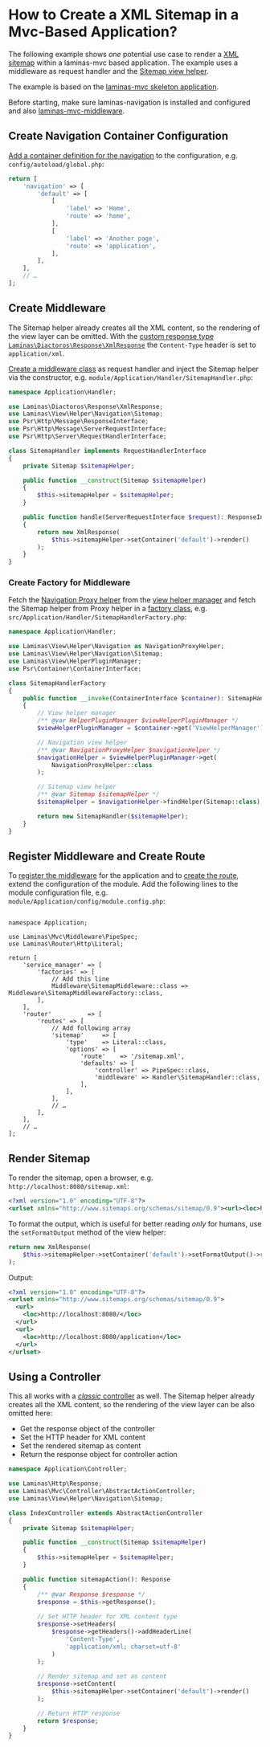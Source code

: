 # How to Create a XML Sitemap in a Mvc-Based Application?

The following example shows _one_ potential use case to render a [XML sitemap](https://www.sitemaps.org) within a laminas-mvc based application.
The example uses a middleware as request handler and the [Sitemap view helper](../helpers/sitemap.md).

The example is based on the [laminas-mvc skeleton application](https://github.com/laminas/laminas-mvc-skeleton).

Before starting, make sure laminas-navigation is installed and configured and also [laminas-mvc-middleware](https://docs.laminas.dev/laminas-mvc-middleware/).

## Create Navigation Container Configuration

[Add a container definition for the navigation](../quick-start.md) to the configuration, e.g. `config/autoload/global.php`:

```php
return [
    'navigation' => [
        'default' => [
            [
                'label' => 'Home',
                'route' => 'home',
            ],
            [
                'label' => 'Another page',
                'route' => 'application',
            ],
        ],
    ],
    // …
];
```

## Create Middleware

The Sitemap helper already creates all the XML content, so the rendering of the view layer can be omitted.
With the [custom response type `Laminas\Diactoros\Response\XmlResponse`](https://docs.laminas.dev/laminas-diactoros/v2/custom-responses/#xml-responses) the `Content-Type` header is set to `application/xml`.

[Create a middleware class](https://docs.laminas.dev/laminas-mvc-middleware/v2/quick-start/#writing-middleware) as request handler and inject the Sitemap helper via the constructor, e.g. `module/Application/Handler/SitemapHandler.php`:

```php
namespace Application\Handler;

use Laminas\Diactoros\Response\XmlResponse;
use Laminas\View\Helper\Navigation\Sitemap;
use Psr\Http\Message\ResponseInterface;
use Psr\Http\Message\ServerRequestInterface;
use Psr\Http\Server\RequestHandlerInterface;

class SitemapHandler implements RequestHandlerInterface
{
    private Sitemap $sitemapHelper;

    public function __construct(Sitemap $sitemapHelper)
    {
        $this->sitemapHelper = $sitemapHelper;
    }

    public function handle(ServerRequestInterface $request): ResponseInterface
    {
        return new XmlResponse(
            $this->sitemapHelper->setContainer('default')->render()
        );
    }
}
```

### Create Factory for Middleware

Fetch the [Navigation Proxy helper](../helpers/navigation.md) from the [view helper manager](https://docs.laminas.dev/laminas-mvc/services/#plugin-managers) and fetch the Sitemap helper from Proxy helper in a [factory class](https://docs.laminas.dev/laminas-servicemanager/configuring-the-service-manager/#factories), e.g. `src/Application/Handler/SitemapHandlerFactory.php`:

```php
namespace Application\Handler;

use Laminas\View\Helper\Navigation as NavigationProxyHelper;
use Laminas\View\Helper\Navigation\Sitemap;
use Laminas\View\HelperPluginManager;
use Psr\Container\ContainerInterface;

class SitemapHandlerFactory
{
    public function __invoke(ContainerInterface $container): SitemapHandler
    {
        // View helper manager
        /** @var HelperPluginManager $viewHelperPluginManager */
        $viewHelperPluginManager = $container->get('ViewHelperManager');

        // Navigation view helper
        /** @var NavigationProxyHelper $navigationHelper */
        $navigationHelper = $viewHelperPluginManager->get(
            NavigationProxyHelper::class
        );

        // Sitemap view helper
        /** @var Sitemap $sitemapHelper */
        $sitemapHelper = $navigationHelper->findHelper(Sitemap::class);

        return new SitemapHandler($sitemapHelper);
    }
}
```

## Register Middleware and Create Route

To [register the middleware](https://docs.laminas.dev/laminas-mvc-middleware/v2/quick-start/#mapping-routes-to-middleware-and-request-handlers) for the application and to [create the route](https://docs.laminas.dev/laminas-mvc/quick-start/#create-a-route), extend the configuration of the module.
Add the following lines to the module configuration file, e.g. `module/Application/config/module.config.php`:

<!-- markdownlint-disable MD033 -->
<pre class="language-php" data-line="3,9-10,15-25"><code>
namespace Application;

use Laminas\Mvc\Middleware\PipeSpec;
use Laminas\Router\Http\Literal;

return [
    'service_manager' => [
        'factories' => [
            // Add this line
            Middleware\SitemapMiddleware::class => Middleware\SitemapMiddlewareFactory::class,
        ],
    ],
    'router'          => [
        'routes' => [
            // Add following array
            'sitemap'     => [
                'type'    => Literal::class,
                'options' => [
                    'route'    => '/sitemap.xml',
                    'defaults' => [
                        'controller' => PipeSpec::class,
                        'middleware' => Handler\SitemapHandler::class,
                    ],
                ],
            ],
            // …
        ],
    ],
    // …
];
</code></pre>
<!-- markdownlint-restore -->

## Render Sitemap

To render the sitemap, open a browser, e.g. `http://localhost:8080/sitemap.xml`:

```xml
<?xml version="1.0" encoding="UTF-8"?>
<urlset xmlns="http://www.sitemaps.org/schemas/sitemap/0.9"><url><loc>http://localhost:8080/</loc></url><url><loc>http://localhost:8080/application</loc></url></urlset>
```

To format the output, which is useful for better reading _only_ for humans, use the `setFormatOutput` method of the view helper:

```php
return new XmlResponse(
    $this->sitemapHelper->setContainer('default')->setFormatOutput()->render()
);
```

Output:

```xml
<?xml version="1.0" encoding="UTF-8"?>
<urlset xmlns="http://www.sitemaps.org/schemas/sitemap/0.9">
  <url>
    <loc>http://localhost:8080/</loc>
  </url>
  <url>
    <loc>http://localhost:8080/application</loc>
  </url>
</urlset>
```

## Using a Controller

This all works with a [_classic_ controller](https://docs.laminas.dev/laminas-mvc/quick-start/#create-a-controller) as well.
The Sitemap helper already creates all the XML content, so the rendering of the view layer can be also omitted here:

* Get the response object of the controller
* Set the HTTP header for XML content
* Set the rendered sitemap as content
* Return the response object for controller action

```php
namespace Application\Controller;

use Laminas\Http\Response;
use Laminas\Mvc\Controller\AbstractActionController;
use Laminas\View\Helper\Navigation\Sitemap;

class IndexController extends AbstractActionController
{
    private Sitemap $sitemapHelper;

    public function __construct(Sitemap $sitemapHelper)
    {
        $this->sitemapHelper = $sitemapHelper;
    }

    public function sitemapAction(): Response
    {
        /** @var Response $response */
        $response = $this->getResponse();
        
        // Set HTTP header for XML content type
        $response->setHeaders(
            $response->getHeaders()->addHeaderLine(
                'Content-Type',
                'application/xml; charset=utf-8'
            )
        );
        
        // Render sitemap and set as content
        $response->setContent(
            $this->sitemapHelper->setContainer('default')->render()
        );

        // Return HTTP response
        return $response;
    }
}
```
